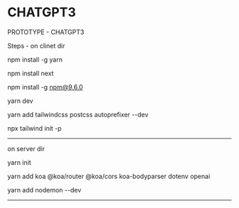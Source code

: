 # CHATGPT3
PROTOTYPE - CHATGPT3

Steps -
on clinet dir 

npm install -g yarn

npm install next

npm install -g npm@9.6.0

yarn dev

yarn add tailwindcss postcss autoprefixer --dev

npx tailwind init -p

-------------
on server dir

yarn init

yarn add koa @koa/router @koa/cors koa-bodyparser dotenv openai

yarn add nodemon --dev

-------------------
